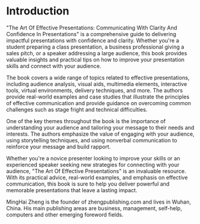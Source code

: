 # Introduction

"The Art Of Effective Presentations: Communicating With Clarity And Confidence In Presentations" is a comprehensive guide to delivering impactful presentations with confidence and clarity. Whether you're a student preparing a class presentation, a business professional giving a sales pitch, or a speaker addressing a large audience, this book provides valuable insights and practical tips on how to improve your presentation skills and connect with your audience.

The book covers a wide range of topics related to effective presentations, including audience analysis, visual aids, multimedia elements, interactive tools, virtual environments, delivery techniques, and more. The authors provide real-world examples and case studies that illustrate the principles of effective communication and provide guidance on overcoming common challenges such as stage fright and technical difficulties.

One of the key themes throughout the book is the importance of understanding your audience and tailoring your message to their needs and interests. The authors emphasize the value of engaging with your audience, using storytelling techniques, and using nonverbal communication to reinforce your message and build rapport.

Whether you're a novice presenter looking to improve your skills or an experienced speaker seeking new strategies for connecting with your audience, "The Art Of Effective Presentations" is an invaluable resource. With its practical advice, real-world examples, and emphasis on effective communication, this book is sure to help you deliver powerful and memorable presentations that leave a lasting impact.

MingHai Zheng is the founder of zhengpublishing.com and lives in Wuhan, China. His main publishing areas are business, management, self-help, computers and other emerging foreword fields.
